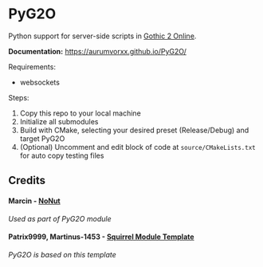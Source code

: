 # PyG2O

Python support for server-side scripts in [Gothic 2 Online](https://gothic-online.com.pl/).
 
**Documentation:** https://aurumvorxx.github.io/PyG2O/

Requirements:
- websockets

Steps:
1. Copy this repo to your local machine
2. Initialize all submodules
3. Build with CMake, selecting your desired preset (Release/Debug) and target PyG2O
4. (Optional) Uncomment and edit block of code at ``source/CMakeLists.txt`` for auto copy testing files

## Credits

#### Marcin - [NoNut](https://gitlab.com/g2o/modules/dependencies/nonut.git)
*Used as part of PyG2O module*

#### Patrix9999, Martinus-1453 - [Squirrel Module Template](https://gitlab.com/GothicMultiplayerTeam/modules/squirrel-template)
*PyG2O is based on this template*